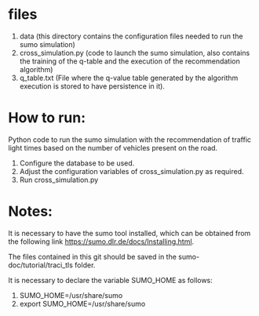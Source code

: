 # files
1. data (this directory contains the configuration files needed to run the sumo simulation)
2. cross_simulation.py (code to launch the sumo simulation, also contains the training of the q-table and the execution of the recommendation algorithm)
3. q_table.txt (File where the q-value table generated by the algorithm execution is stored to have persistence in it).
 
# How to run:
Python code to run the sumo simulation with the recommendation of traffic light times based on the number of vehicles present on the road. 

1. Configure the database to be used.
2. Adjust the configuration variables of cross_simulation.py as required.
3. Run cross_simulation.py

# Notes:
It is necessary to have the sumo tool installed, which can be obtained from the following link https://sumo.dlr.de/docs/Installing.html.

The files contained in this git should be saved in the sumo-doc/tutorial/traci_tls folder.

It is necessary to declare the variable SUMO_HOME as follows:
1. SUMO_HOME=/usr/share/sumo
2. export SUMO_HOME=/usr/share/sumo

